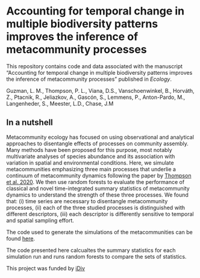 # Accounting for temporal change in multiple biodiversity patterns improves the inference of metacommunity processes

This repository contains code and data associated with the manuscript “Accounting for temporal change in multiple biodiversity patterns improves the inference of metacommunity processes” published in *Ecology*.

Guzman, L. M., Thompson, P. L., Viana, D.S., Vanschoenwinkel, B., Horváth, Z., Ptacnik, R., Jeliazkov, A., Gascón, S., Lemmens, P., Anton-Pardo, M., Langenheder, S., Meester, L.D., Chase, J.M

## In a nutshell

Metacommunity ecology has focused on using observational and analytical approaches to disentangle effects of processes on community assembly. Many methods have been proposed for this purpose, most notably multivariate analyses of species abundance and its association with variation in spatial and environmental conditions. Here, we simulate metacommunities emphasizing three main processes that underlie a continuum of metacommunity dynamics following the paper by [Thompson et al. 2020](https://onlinelibrary.wiley.com/doi/10.1111/ele.13568). We then use random forests to evaluate the performance of classical and novel time-integrated summary statistics of metacommunity dynamics to understand the strength of these three processes. We found that: (i) time series are necessary to disentangle metacommunity processes, (ii) each of the three studied processes is distinguished with different descriptors, (iii) each descriptor is differently sensitive to temporal and spatial sampling effort.

The code used to generate the simulations of the metacommunities can be found [here](https://zenodo.org/record/3708350#.X1Fw2y2z0Us).

The code presented here calcualtes the summary statistics for each simulation run and runs random forests to compare the sets of statistics. 

This project was funded by [iDiv](https://www.idiv.de/en/index.html)
